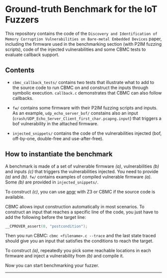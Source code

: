 # Ground-truth Benchmark for the IoT Fuzzers

This repository contains the code of the `Discovery and Identification of Memory Corruption Vulnerabilities on Bare-metal Embedded Devices` paper, including the firmware used in the benchmarking section (with P2IM fuzzing scripts), code of the injected vulnerabilities and some CBMC tests to evaluate callback support.

## Contents

- `cbmc_callback_tests/` contains two tests that illustrate what to add to the source code to run CBMC on and construct the inputs through symbolic execution. `callback.c` demonstrates that CBMC can also follow callbacks.

- `fw/` contains some firmware with their P2IM fuzzing scripts and inputs. As an example, `udp_echo_server_bof/` constains also an input (`crash/UDP_Echo_Server_Client_first_char.pcapng.input`) that triggers a bof vulnerability in the attached firmware.

- `injected_snippets/` contains the code of the vulnerabilities injected (bof, off-by-one, double-free and use-after-free).

## How to instantiate the benchmark

A benchmark is made of a set of vulnerable firmware *(a)*, vulnerabilities *(b)* and inputs *(c)* that triggers the vulnerabilities injected. You need to provide *(a)* and *(b)*. `fw/` contains examples of compiled vulnerable firmware *(a)*. Some  *(b)* are provided in `injected_snippets/`.

To construct *(c)*, you can use [angr](https://github.com/angr/angr) with Z3 or CBMC if the source code is available.

CBMC allows input construction automatically in most scenarios. To construct an input that reaches a specific line of the code, you just have to add the following before the target line:

```C
__CPROVER_assert(0, "postcondition");
```

Then you run CBMC: `cbmc <filename>.c --trace` and the last state traced should give you an input that satisfies the conditions to reach the target.

To construct *(a)*, repeatedly you pick some reachable locations in each firmware and inject a vulnerability from *(b)* and compile it.

Now you can start benchmarking your fuzzer.

---  

